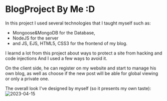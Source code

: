 # BlogProject By Me :D 

In this project I used several technologies that I taught myself such as: 
* Mongoose&MongoDB for the Database, 
* NodeJS for the server 
* and JS, EJS, HTML5, CSS3 for the frontend of my blog.

I learnd a lot from this project about ways to protect a site from hacking and code injections
And I used a few ways to avoid it.

On the client side, he can register on my website and start to manage his own blog,
as well as choose if the new post will be able for global viewing or only a private one.

The overall look I've designed by myself (so it presents my own taste):
![2023-04-15](https://user-images.githubusercontent.com/71315413/232200375-1c07e718-613b-4243-9d77-91be1a158d33.png)

